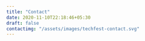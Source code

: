 ```yaml
---
title: "Contact"
date: 2020-11-10T22:18:46+05:30
draft: false
contactimg: "/assets/images/techfest-contact.svg"
---
```


